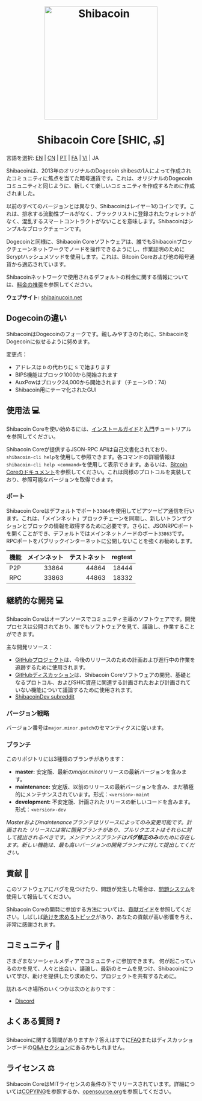 <h1 align="center">
<img src="https://i.imgur.com/j6X1XyF.png" alt="Shibacoin" width="300"/>
<br/><br/>
Shibacoin Core [SHIC, ₷]  
</h1>

言語を選択: [EN](./README.md) | [CN](./README_zh_CN.md) | [PT](./README_pt_BR.md) | [FA](./README_fa_IR.md) | [VI](./README_vi_VN.md) | JA

Shibacoinは、2013年のオリジナルのDogecoin shibesの1人によって作成されたコミュニティに焦点を当てた暗号通貨です。これは、オリジナルのDogecoinコミュニティと同じように、新しくて楽しいコミュニティを作成するために作成されました。

以前のすべてのバージョンとは異なり、Shibacoinはレイヤー1のコインです。これは、排水する流動性プールがなく、ブラックリストに登録されたウォレットがなく、混乱するスマートコントラクトがないことを意味します。Shibacoinはシンプルなブロックチェーンです。

Dogecoinと同様に、Shibacoin Coreソフトウェアは、誰でもShibacoinブロックチェーンネットワークでノードを操作できるようにし、作業証明のためにScryptハッシュメソッドを使用します。これは、Bitcoin Coreおよび他の暗号通貨から適応されています。

Shibacoinネットワークで使用されるデフォルトの料金に関する情報については、[料金の推奨](doc/fee-recommendation.md)を参照してください。

**ウェブサイト:** [shibainucoin.net](https://shibainucoin.net)

## Dogecoinの違い

ShibacoinはDogecoinのフォークです。親しみやすさのために、ShibacoinをDogecoinに似せるように努めます。

変更点：

* アドレスは `D` の代わりに `S` で始まります
* BIPS機能はブロック1000から開始されます
* AuxPowはブロック24,000から開始されます（チェーンID：74）
* Shibacoin用にテーマ化されたGUI

## 使用法 💻

Shibacoin Coreを使い始めるには、[インストールガイド](INSTALL.md)と[入門](doc/getting-started.md)チュートリアルを参照してください。

Shibacoin Coreが提供するJSON-RPC APIは自己文書化されており、`shibacoin-cli help`を使用して参照できます。各コマンドの詳細情報は`shibacoin-cli help <command>`を使用して表示できます。あるいは、[Bitcoin Coreのドキュメント](https://developer.bitcoin.org/reference/rpc/)を参照してください。これは同様のプロトコルを実装しており、参照可能なバージョンを取得できます。

### ポート

Shibacoin Coreはデフォルトでポート`33864`を使用してピアツーピア通信を行います。これは、「メインネット」ブロックチェーンを同期し、新しいトランザクションとブロックの情報を取得するために必要です。さらに、JSONRPCポートを開くことができ、デフォルトではメインネットノードのポート`33863`です。RPCポートをパブリックインターネットに公開しないことを強くお勧めします。

| 機能     | メインネット | テストネット | regtest |
| :------- | ------: | ------: | ------: |
| P2P      |   33864 |   44864 |   18444 |
| RPC      |   33863 |   44863 |   18332 |

## 継続的な開発 💻

Shibacoin Coreはオープンソースでコミュニティ主導のソフトウェアです。開発プロセスは公開されており、誰でもソフトウェアを見て、議論し、作業することができます。

主な開発リソース：

* [GitHubプロジェクト](https://github.com/shibacoinppc/shibacoin/projects)は、今後のリリースのための計画および進行中の作業を追跡するために使用されます。
* [GitHubディスカッション](https://github.com/shibacoinppc/shibacoin/discussions)は、Shibacoin Coreソフトウェアの開発、基礎となるプロトコル、およびSHIC資産に関連する計画されたおよび計画されていない機能について議論するために使用されます。
* [ShibacoinDev subreddit](https://www.reddit.com/r/shibacoindev/)

### バージョン戦略
バージョン番号は```major.minor.patch```のセマンティクスに従います。

### ブランチ
このリポジトリには3種類のブランチがあります：

- **master:** 安定版、最新の*major.minor*リリースの最新バージョンを含みます。
- **maintenance:** 安定版、以前のリリースの最新バージョンを含み、まだ積極的にメンテナンスされています。形式：```<version>-maint```
- **development:** 不安定版、計画されたリリースの新しいコードを含みます。形式：```<version>-dev```

*Masterおよびmaintenanceブランチはリリースによってのみ変更可能です。計画された*
*リリースには常に開発ブランチがあり、プルリクエストはそれらに対して提出されるべきです。メンテナンスブランチは**バグ修正のみ**のために存在します。新しい機能は、最も高いバージョンの開発ブランチに対して提出してください。*

## 貢献 🤝

このソフトウェアにバグを見つけたり、問題が発生した場合は、[問題システム](https://github.com/shibacoinppc/shibacoin/issues/new?assignees=&labels=bug&template=bug_report.md&title=%5Bbug%5D+)を使用して報告してください。

Shibacoin Coreの開発に参加する方法については、[貢献ガイド](CONTRIBUTING.md)を参照してください。しばしば[助けを求めるトピック](https://github.com/shibacoinppc/shibacoin/labels/help%20wanted)があり、あなたの貢献が高い影響を与え、非常に感謝されます。

## コミュニティ 🐶️

さまざまなソーシャルメディアでコミュニティに参加できます。
何が起こっているのかを見て、人々と出会い、議論し、最新のミームを見つけ、Shibacoinについて学び、助けを提供したり求めたり、プロジェクトを共有するために。

訪れるべき場所のいくつかは次のとおりです：

* [Discord](https://discord.com/invite/h3PrtfcKVJ)

## よくある質問 ❓

Shibacoinに関する質問がありますか？答えはすでに[FAQ](doc/FAQ.md)またはディスカッションボードの[Q&Aセクション](https://github.com/shibacoinppc/shibacoin/discussions/categories/q-a)にあるかもしれません。

## ライセンス ⚖️
Shibacoin CoreはMITライセンスの条件の下でリリースされています。詳細については[COPYING](COPYING)を参照するか、[opensource.org](https://opensource.org/licenses/MIT)を参照してください。
